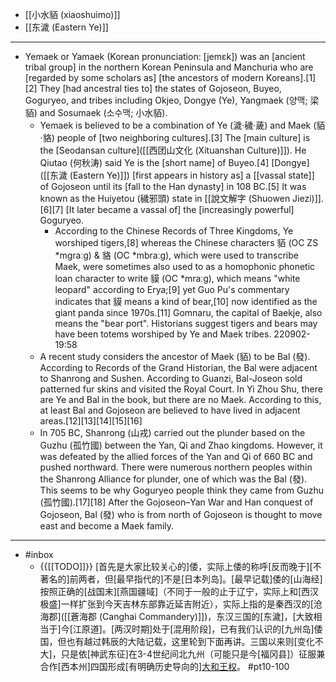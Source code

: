 - [[小水貊 (xiaoshuimo)]]
- [[东濊 (Eastern Ye)]]
- ---
- Yemaek or Yamaek (Korean pronunciation: [jemɛk]) was an [ancient tribal group] in the northern Korean Peninsula and Manchuria who are [regarded by some scholars as] [the ancestors of modern Koreans].[1][2] They [had ancestral ties to] the states of Gojoseon, Buyeo, Goguryeo, and tribes including Okjeo, Dongye (Ye), Yangmaek (양맥; 梁貊) and Sosumaek (소수맥; 小水貊).
    - Yemaek is believed to be a combination of Ye (濊·穢·薉) and Maek (貊·貉) people of [two neighboring cultures].[3] The [main culture] is the [Seodansan culture]([[西团山文化 (Xituanshan Culture)]]). He Qiutao (何秋涛) said Ye is the [short name] of Buyeo.[4] [Dongye]([[东濊 (Eastern Ye)]]) [first appears in history as] a [[vassal state]] of Gojoseon until its [fall to the Han dynasty] in 108 BC.[5] It was known as the Huiyetou (穢邪頭) state in [[說文解字 (Shuowen Jiezi)]].[6][7] [It later became a vassal of] the [increasingly powerful] Goguryeo. 
        - According to the Chinese Records of Three Kingdoms, Ye worshiped tigers,[8] whereas the Chinese characters 貊 (OC ZS *mɡraːɡ) & 貉 (OC *mbraːɡ), which were used to transcribe Maek, were sometimes also used to as a homophonic phonetic loan character to write 貘 (OC *mraːɡ), which means "white leopard" according to Erya;[9] yet Guo Pu's commentary indicates that 貘 means a kind of bear,[10] now identified as the giant panda since 1970s.[11] Gomnaru, the capital of Baekje, also means the "bear port". Historians suggest tigers and bears may have been totems worshiped by Ye and Maek tribes.
220902-19:58
    - A recent study considers the ancestor of Maek (貊) to be Bal (發). According to Records of the Grand Historian, the Bal were adjacent to Shanrong and Sushen. According to Guanzi, Bal-Joseon sold patterned fur skins and visited the Royal Court. In Yi Zhou Shu, there are Ye and Bal in the book, but there are no Maek. According to this, at least Bal and Gojoseon are believed to have lived in adjacent areas.[12][13][14][15][16]
    - In 705 BC, Shanrong (山戎) carried out the plunder based on the Guzhu (孤竹國) between the Yan, Qi and Zhao kingdoms. However, it was defeated by the allied forces of the Yan and Qi of 660 BC and pushed northward. There were numerous northern peoples within the Shanrong Alliance for plunder, one of which was the Bal (發). This seems to be why Goguryeo people think they came from Guzhu (孤竹國).[17][18] After the Gojoseon–Yan War and Han conquest of Gojoseon, Bal (發) who is from north of Gojoseon is thought to move east and become a Maek family.
- ---
- #inbox
    - {{[[TODO]]}} [首先是大家比较关心的]倭，实际上倭的称呼[反而晚于][不著名的]前两者，但[最早指代的]不是[日本列岛]。[最早记载]倭的[山海经]按照正确的[战国末][燕国疆域]（不同于一般的止于辽宁，实际上和[西汉极盛]一样扩张到今天吉林东部靠近延吉附近），实际上指的是秦西汉的[沧海郡]([[蒼海郡 (Canghai Commandery)]])，东汉三国的[东濊]，[大致相当于]今[江原道]。[两汉时期]处于[混用阶段]，已有我们认识的[九州岛]倭国，但也有越过韩辰的大陆记载，这里轮到下面再讲。三国以来则[变化不大]，只是依[神武东征]在3-4世纪间北九州（可能只是今[福冈县]）征服兼合作[西本州]四国形成[有明确历史导向的][大和王权](https://www.zhihu.com/question/469901307/answer/1980402165)。 #pt10-100
